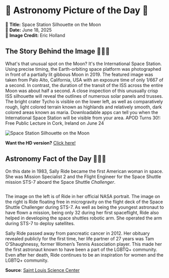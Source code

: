 # 🌌 Astronomy Picture of the Day 🌌
🔭 **Title:** Space Station Silhouette on the Moon  
📅 **Date:** June 18, 2025  
📸 **Image Credit:** 
Eric Holland
  

## The Story Behind the Image 🧑‍🚀🔭
What's that unusual spot on the Moon? It's the International Space Station. Using precise timing, the Earth-orbiting space platform was photographed in front of a partially lit gibbous Moon in 2019. The featured image was taken from Palo Alto, California, USA with an exposure time of only 1/667 of a second. In contrast, the duration of the transit of the ISS across the entire Moon was about half a second.  A close inspection of this unusually crisp ISS silhouette will reveal the outlines of numerous solar panels and trusses.  The bright crater Tycho is visible on the lower left, as well as comparatively rough, light colored terrain known as highlands and relatively smooth, dark colored areas known as maria.  Downloadable  apps can tell you when the International Space Station will be visible from your area.   APOD Turns 30!: Free Public Lecture in Cork, Ireland on June 24

![Space Station Silhouette on the Moon](https://apod.nasa.gov/apod/image/2506/IssMoon_Holland_960.jpg)

**Want the HD version?** [Click here!](https://apod.nasa.gov/apod/image/2506/IssMoon_Holland_1063.jpg)

## Astronomy Fact of the Day 👩‍🚀🚀 
<p>On this date in 1983, Sally Ride became the first American woman in space. She was Mission Specialist 2 and the Flight Engineer for the Space Shuttle mission STS-7 aboard the Space Shuttle <i>Challenger</i>.</p>
<p><img src="https://www.slsc.org/wp-content/uploads/2025/06/jun-18.jpg" alt=""/></p>
<p>The image on the left is of Ride in her official NASA portrait. The image on the right is Ride floating free in microgravity on the flight deck of the Space Shuttle Challenger during STS-7. As well as being the youngest astronaut to have flown a mission, being only 32 during her first spaceflight, Ride also helped in developing the space shuttles robotic arm. She operated the arm during STS-7 to deploy satellites.</p>
<p>Sally Ride passed away from pancreatic cancer in 2012. Her obituary revealed publicly for the first time, her life partner of 27 years was Tam O’Shaughnessy, former Women’s Tennis Association player. This made her the first astronaut known to have been a part of the LGBTQ+ community. Even after her death, Ride continues to be an inspiration for women and the LGBTQ+ community.</p>

**Source**: [Saint Louis Science Center](https://www.slsc.org/astronomy-fact-of-the-day-june-18-2025/)
